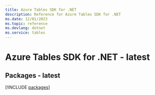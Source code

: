 ```yaml
---
title: Azure Tables SDK for .NET
description: Reference for Azure Tables SDK for .NET
ms.date: 12/01/2023
ms.topic: reference
ms.devlang: dotnet
ms.service: tables
---
```

# Azure Tables SDK for .NET - latest
## Packages - latest
[!INCLUDE [packages](tables-index.md)]